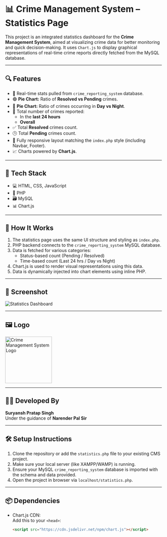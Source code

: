 # 📊 Crime Management System – Statistics Page

This project is an integrated statistics dashboard for the **Crime Management System**, aimed at visualizing crime data for better monitoring and quick decision-making. It uses `Chart.js` to display graphical representations of real-time crime reports directly fetched from the MySQL database.

---

## 🔍 Features

- 🔄 Real-time stats pulled from `crime_reporting_system` database.
- 🟢 **Pie Chart:** Ratio of **Resolved vs Pending** crimes.
- 🌙 **Pie Chart:** Ratio of crimes occurring in **Day vs Night**.
- 📅 Total number of crimes reported:
  - In the **last 24 hours**
  - **Overall**
- ✅ Total **Resolved** crimes count.
- 🕒 Total **Pending** crimes count.
- 🧭 Fully responsive layout matching the `index.php` style (including Navbar, Footer).
- 📈 Charts powered by **Chart.js**.

---

## 📂 Tech Stack

- 💻 HTML, CSS, JavaScript
- 🐘 PHP
- 🗃️ MySQL
- 📊 Chart.js

---

## 🧠 How It Works

1. The statistics page uses the same UI structure and styling as `index.php`.
2. PHP backend connects to the `crime_reporting_system` MySQL database.
3. Data is fetched for various categories:
   - Status-based count (Pending / Resolved)
   - Time-based count (Last 24 hrs / Day vs Night)
4. Chart.js is used to render visual representations using this data.
5. Data is dynamically injected into chart elements using inline PHP.

---

## 📸 Screenshot

![Statistics Dashboard](Screenshot%202025-07-06%20163124.png)

---

## 🖼️ Logo

<img src="image.png" alt="Crime Management System Logo" width="150"/>

---

## 👨‍💻 Developed By

**Suryansh Pratap Singh**  
Under the guidance of **Narender Pal Sir**

---

## 🛠️ Setup Instructions

1. Clone the repository or add the `statistics.php` file to your existing CMS project.
2. Make sure your local server (like XAMPP/WAMP) is running.
3. Ensure your MySQL `crime_reporting_system` database is imported with the schema and data provided.
4. Open the project in browser via `localhost/statistics.php`.

---

## 📦 Dependencies

- Chart.js CDN:  
  Add this to your `<head>`:
  ```html
  <script src="https://cdn.jsdelivr.net/npm/chart.js"></script>
